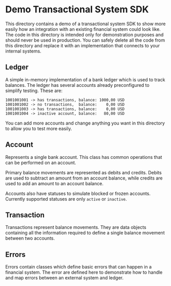 # Demo Transactional System SDK

This directory contains a demo of a transactional system SDK to show more easily how an integration with an existing financial system could look like. The code in this directory is intended only for demonstration purposes and should never be used in production. You can safely delete all the code from this directory and replace it with an implementation that connects to your internal systems.

## Ledger

A simple in-memory implementation of a bank ledger which is used to track balances. The ledger has several accounts already preconfigured to simplify testing. These are:
```
1001001001 -> has transactions, balance: 1000,00 USD
1001001002 -> no transactions,  balance:    0,00 USD
1001001003 -> has transactions, balance:    0,00 USD
1001001004 -> inactive account, balance:   80,00 USD
```

You can add more accounts and change anything you want in this directory to allow you to test more easily.

## Account

Represents a single bank account. This class has common operations that can be performed on an account.

Primary balance movements are represented as debits and credits. Debits are used to subtract an amount from an account balance, while credits are used to add an amount to an account balance.

Accounts also have statuses to simulate blocked or frozen accounts. Currently supported statuses are only `active` or `inactive`.

## Transaction

Transactions represent balance movements. They are data objects containing all the information required to define a single balance movement between two accounts.

## Errors

Errors contain classes which define basic errors that can happen in a financial system. The error are defined here to demonstrate how to handle and map errors between an external system and ledger.
